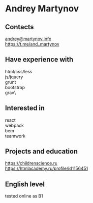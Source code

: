 # Andrey Martynov

## Contacts

andrey@martynov.info\
https://t.me/and_martynov

## Have experience with 

html/css/less\
js/jquery\
grunt\
bootstrap\
grav\

## Interested in

react\
webpack\
bem\
teamwork 

## Projects and education 

https://childrenscience.ru  
https://htmlacademy.ru/profile/id1156451

## English level

tested online as B1
